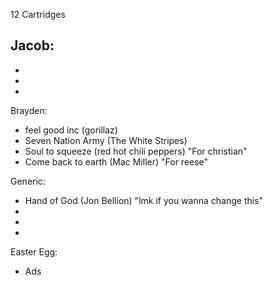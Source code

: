 12 Cartridges

Jacob:
-
-
-
-



Brayden:
- feel good inc (gorillaz)
- Seven Nation Army (The White Stripes)
- Soul to squeeze (red hot chili peppers) "For christian"
- Come back to earth (Mac Miller) "For reese"

Generic:
- Hand of God (Jon Bellion) "lmk if you wanna change this"
-
-
-

Easter Egg:
- Ads